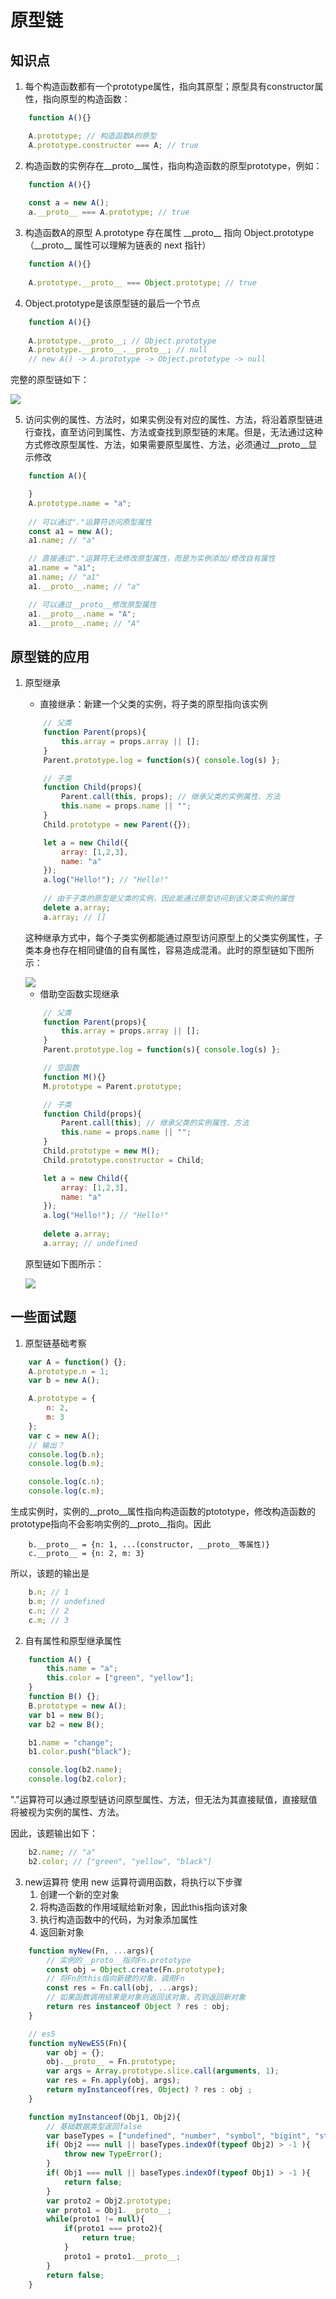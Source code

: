 # 原型链

## 知识点

 1. 每个构造函数都有一个prototype属性，指向其原型；原型具有constructor属性，指向原型的构造函数：

```javascript
    function A(){}

    A.prototype; // 构造函数A的原型
    A.prototype.constructor === A; // true
```

 2. 构造函数的实例存在__proto__属性，指向构造函数的原型prototype，例如：

```javascript
    function A(){}
    
    const a = new A();
    a.__proto__ === A.prototype; // true
```

 3. 构造函数A的原型 A.prototype 存在属性 \_\_proto__ 指向 Object.prototype（\_\_proto__ 属性可以理解为链表的 next 指针）

```javascript
    function A(){}
    
    A.prototype.__proto__ === Object.prototype; // true
```

 4. Object.prototype是该原型链的最后一个节点

```javascript
    function A(){}
    
    A.prototype.__proto__; // Object.prototype
    A.prototype.__proto__.__proto__; // null
    // new A() -> A.prototype -> Object.prototype -> null
```
完整的原型链如下：

<div>
    <img src="/assets/images/001-1.png" />
</div>

5. 访问实例的属性、方法时，如果实例没有对应的属性、方法，将沿着原型链进行查找，直至访问到属性、方法或查找到原型链的末尾。但是，无法通过这种方式修改原型属性、方法，如果需要原型属性、方法，必须通过__proto__显示修改

```javascript
    function A(){

    }
    A.prototype.name = "a";
    
    // 可以通过"."运算符访问原型属性
    const a1 = new A();
    a1.name; // "a"

    // 直接通过"."运算符无法修改原型属性，而是为实例添加/修改自有属性
    a1.name = "a1";
    a1.name; // "a1"
    a1.__proto__.name; // "a"

    // 可以通过__proto__修改原型属性
    a1.__proto__.name = "A";
    a1.__proto__.name; // "A"
```

## 原型链的应用

1. 原型继承
    - 直接继承：新建一个父类的实例，将子类的原型指向该实例

    ```javascript
        // 父类
        function Parent(props){
            this.array = props.array || [];
        }
        Parent.prototype.log = function(s){ console.log(s) };

        // 子类
        function Child(props){
            Parent.call(this, props); // 继承父类的实例属性、方法
            this.name = props.name || "";
        }
        Child.prototype = new Parent({});

        let a = new Child({
            array: [1,2,3],
            name: "a"
        });
        a.log("Hello!"); // "Hello!"
        
        // 由于子类的原型是父类的实例，因此能通过原型访问到该父类实例的属性
        delete a.array;
        a.array; // []
    ```

    这种继承方式中，每个子类实例都能通过原型访问原型上的父类实例属性，子类本身也存在相同键值的自有属性，容易造成混淆。此时的原型链如下图所示：

    <div>
        <img src="/assets/images/001-2.png" />
    </div>

    - 借助空函数实现继承

    ```javascript
        // 父类
        function Parent(props){
            this.array = props.array || [];
        }
        Parent.prototype.log = function(s){ console.log(s) };

        // 空函数
        function M(){}
        M.prototype = Parent.prototype;

        // 子类
        function Child(props){
            Parent.call(this); // 继承父类的实例属性、方法
            this.name = props.name || "";
        }
        Child.prototype = new M();
        Child.prototype.constructor = Child;

        let a = new Child({
            array: [1,2,3],
            name: "a"
        });
        a.log("Hello!"); // "Hello!"
        
        delete a.array;
        a.array; // undefined
    ```

    原型链如下图所示：

    <div>
        <img src="/assets/images/001-3.png" />
    </div>

## 一些面试题
  1. 原型链基础考察

```javascript
    var A = function() {};
    A.prototype.n = 1;
    var b = new A();

    A.prototype = {
        n: 2,
        m: 3
    };
    var c = new A();
    // 输出？
    console.log(b.n);
    console.log(b.m);

    console.log(c.n);
    console.log(c.m);
```

生成实例时，实例的__proto__属性指向构造函数的ptototype，修改构造函数的prototype指向不会影响实例的__proto__指向。因此

```
    b.__proto__ = {n: 1, ...(constructor, __proto__等属性)}
    c.__proto__ = {n: 2, m: 3}
```

所以，该题的输出是

```javascript
    b.n; // 1
    b.m; // undefined
    c.n; // 2
    c.m; // 3
```

  2. 自有属性和原型继承属性

```javascript
    function A() {
        this.name = "a";
        this.color = ["green", "yellow"];
    }
    function B() {};
    B.prototype = new A();
    var b1 = new B();
    var b2 = new B();

    b1.name = "change";
    b1.color.push("black");

    console.log(b2.name);
    console.log(b2.color);
```

"."运算符可以通过原型链访问原型属性、方法，但无法为其直接赋值，直接赋值将被视为实例的属性、方法。

因此，该题输出如下：

```javascript
    b2.name; // "a"
    b2.color; // ["green", "yellow", "black"]
```

  3. new运算符
  使用 new 运算符调用函数，将执行以下步骤
      1. 创建一个新的空对象
      2. 将构造函数的作用域赋给新对象，因此this指向该对象
      3. 执行构造函数中的代码，为对象添加属性
      4. 返回新对象

```javascript
    function myNew(Fn, ...args){
        // 实例的__proto__指向Fn.prototype
        const obj = Object.create(Fn.prototype);
        // 将Fn的this指向新建的对象，调用Fn
        const res = Fn.call(obj, ...args);
        // 如果函数调用结果是对象则返回该对象，否则返回新对象
        return res instanceof Object ? res : obj;
    }

    // es5
    function myNewES5(Fn){
        var obj = {};
        obj.__proto__ = Fn.prototype;
        var args = Array.prototype.slice.call(arguments, 1);
        var res = Fn.apply(obj, args);
        return myInstanceof(res, Object) ? res : obj ;
    }

    function myInstanceof(Obj1, Obj2){
        // 基础数据类型返回false
        var baseTypes = ["undefined", "number", "symbol", "bigint", "string", "boolean"];
        if( Obj2 === null || baseTypes.indexOf(typeof Obj2) > -1 ){
            throw new TypeError();
        }
        if( Obj1 === null || baseTypes.indexOf(typeof Obj1) > -1 ){
            return false;
        }
        var proto2 = Obj2.prototype;
        var proto1 = Obj1.__proto__;
        while(proto1 != null){
            if(proto1 === proto2){
                return true;
            }
            proto1 = proto1.__proto__;
        }
        return false;
    }
```